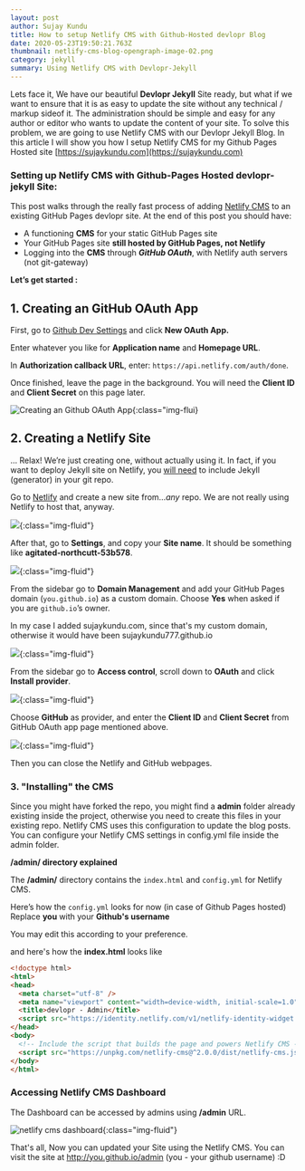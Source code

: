 ```yaml
---
layout: post
author: Sujay Kundu
title: How to setup Netlify CMS with Github-Hosted devlopr Blog
date: 2020-05-23T19:50:21.763Z
thumbnail: netlify-cms-blog-opengraph-image-02.png
category: jekyll
summary: Using Netlify CMS with Devlopr-Jekyll
---
```

Lets face it, We have our beautiful **Devlopr Jekyll** Site ready, but what if we want to ensure that it is as easy to update the site without any technical / markup sideof it. The administration should be simple and easy for any author or editor who wants to update the content of your site. To solve this problem, we are going to use Netlify CMS with our Devlopr Jekyll Blog. In this article I will show you how I setup Netlify CMS for my Github Pages Hosted site \[https://sujaykundu.com](https://sujaykundu.com)

### Setting up Netlify CMS with Github-Pages Hosted devlopr-jekyll Site:

This post walks through the really fast process of adding [Netlify CMS](https://www.netlifycms.org/) to an existing GitHub Pages devlopr site. At the end of this post you should have:

* A functioning **CMS** for your static GitHub Pages site
* Your GitHub Pages site **still hosted by GitHub Pages, not Netlify**
* Logging into the **CMS** through ***GitHub OAuth***, with Netlify auth servers (not git-gateway)

**Let’s get started :**

## 1. Creating an GitHub OAuth App

First, go to [Github Dev Settings](https://github.com/settings/developers) and click **New OAuth App.**

Enter whatever you like for **Application name** and **Homepage URL**.

In **Authorization callback URL**, enter: `https://api.netlify.com/auth/done`.

Once finished, leave the page in the background. You will need the **Client ID** and **Client Secret** on this page later.

![Creating an Github OAuth App](/assets/img/posts/auth1.png "Creating an Github OAuth App"){:class="img-flui}

## **2.  Creating a Netlify Site**

… Relax! We’re just creating one, without actually using it. In fact, if you want to deploy Jekyll site on Netlify, you [will need](https://www.netlify.com/blog/2015/10/28/a-step-by-step-guide-jekyll-3.0-on-netlify/) to include Jekyll (generator) in your git repo.

Go to [Netlify](https://app.netlify.com/account/sites) and create a new site from…*any* repo. We are not really using Netlify to host that, anyway.

![](/assets/img/posts/auth2.png){:class="img-fluid"}

After that, go to **Settings**, and copy your **Site name**. It should be something like **agitated-northcutt-53b578**.

![](/assets/img/posts/auth3.png){:class="img-fluid"}

From the sidebar go to **Domain Management** and add your GitHub Pages domain (`you.github.io`) as a custom domain. Choose **Yes** when asked if you are `github.io`’s owner.

In my case I added sujaykundu.com,  since that's my custom domain, otherwise it would have been sujaykundu777.github.io

![](/assets/img/posts/auth4.png){:class="img-fluid"}

From the sidebar go to **Access control**, scroll down to **OAuth** and click **Install provider**.

![](/assets/img/posts/auth5.png){:class="img-fluid"}

Choose **GitHub** as provider, and enter the **Client ID** and **Client Secret** from GitHub OAuth app page mentioned above.

![](/assets/img/posts/auth6.png){:class="img-fluid"}

Then you can close the Netlify and GitHub webpages.

### 3. "Installing" the CMS

Since you might have forked the repo, you might find a **admin** folder already existing inside the project, otherwise you need to create this files in your existing repo. Netlify CMS uses this configuration to update the blog posts. You can configure your Netlify CMS settings in config.yml file inside the admin folder.

**/admin/ directory explained**

The **/admin/** directory contains the `index.html` and `config.yml` for Netlify CMS.

Here’s how the `config.yml` looks for now (in case of Github Pages hosted) Replace **you** with your **Github's username**

You may edit this according to your preference.

and here's how the **index.html** looks like

```html
<!doctype html>
<html>
<head>
  <meta charset="utf-8" />
  <meta name="viewport" content="width=device-width, initial-scale=1.0" />
  <title>devlopr - Admin</title>
  <script src="https://identity.netlify.com/v1/netlify-identity-widget.js"></script>
</head>
<body>
  <!-- Include the script that builds the page and powers Netlify CMS -->
  <script src="https://unpkg.com/netlify-cms@^2.0.0/dist/netlify-cms.js"></script>
</body>
</html>
```

### **Accessing Netlify CMS Dashboard**

The Dashboard can be accessed by admins using **/admin** URL.

![netlify cms dashboard](/assets/img/posts/auth7.png "Netlify CMS Dashboard"){:class="img-fluid"}

That's all, Now you can updated your Site using the Netlify CMS. You can visit the site at http://you.github.io/admin (you - your github username) :D